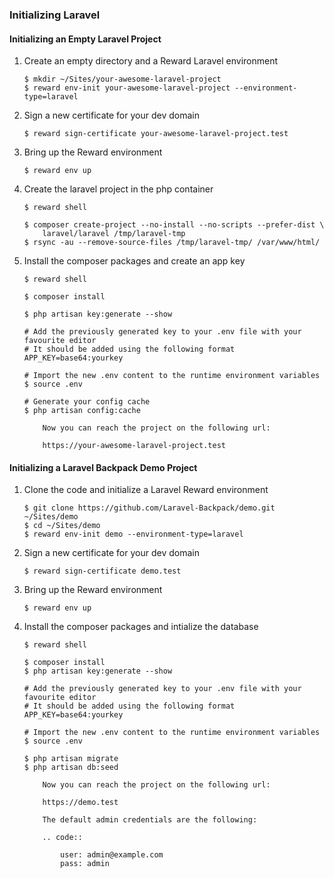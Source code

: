 ### Initializing Laravel

#### Initializing an Empty Laravel Project

1. Create an empty directory and a Reward Laravel environment

    ``` shell
    $ mkdir ~/Sites/your-awesome-laravel-project
    $ reward env-init your-awesome-laravel-project --environment-type=laravel
    ```

2. Sign a new certificate for your dev domain

    ``` shell
    $ reward sign-certificate your-awesome-laravel-project.test
    ```

3. Bring up the Reward environment

    ``` shell
    $ reward env up
    ```

4. Create the laravel project in the php container

    ``` shell
    $ reward shell

    $ composer create-project --no-install --no-scripts --prefer-dist \
        laravel/laravel /tmp/laravel-tmp
    $ rsync -au --remove-source-files /tmp/laravel-tmp/ /var/www/html/
    ```

5. Install the composer packages and create an app key

    ``` shell
    $ reward shell

    $ composer install

    $ php artisan key:generate --show

    # Add the previously generated key to your .env file with your favourite editor
    # It should be added using the following format
    APP_KEY=base64:yourkey

    # Import the new .env content to the runtime environment variables
    $ source .env

    # Generate your config cache
    $ php artisan config:cache
    ```

    ``` note::
        Now you can reach the project on the following url:

        https://your-awesome-laravel-project.test
    ```

#### Initializing a Laravel Backpack Demo Project

1. Clone the code and initialize a Laravel Reward environment

    ``` shell
    $ git clone https://github.com/Laravel-Backpack/demo.git ~/Sites/demo
    $ cd ~/Sites/demo
    $ reward env-init demo --environment-type=laravel
    ```

2. Sign a new certificate for your dev domain

    ``` shell
    $ reward sign-certificate demo.test
    ```

3. Bring up the Reward environment

    ``` shell
    $ reward env up
    ```

4. Install the composer packages and intialize the database

    ``` shell
    $ reward shell

    $ composer install
    $ php artisan key:generate --show

    # Add the previously generated key to your .env file with your favourite editor
    # It should be added using the following format
    APP_KEY=base64:yourkey

    # Import the new .env content to the runtime environment variables
    $ source .env

    $ php artisan migrate
    $ php artisan db:seed
    ```

    ``` note::
        Now you can reach the project on the following url:

        https://demo.test

        The default admin credentials are the following:

        .. code::

            user: admin@example.com
            pass: admin
    ```
